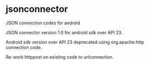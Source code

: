 # jsonconnector
JSON connection codes for android

JSON connector version 1.0 for android sdk over API 23.

Android sdk version over API 23 deprecated using org.apache.http connection code.

Re-work httppost on existing code to urlconnection.
